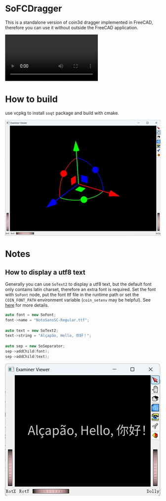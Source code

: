 # SoFCDragger

This is a standalone version of coin3d dragger implemented in FreeCAD, therefore you can use it without outside the FreeCAD application.


![dragger a text](./gizmo-text.mp4)

# How to build

use vcpkg to install `soqt` package and build with cmake.

![example](./soqt-fcdragger.jpg)

# Notes

## How to display a utf8 text

Generally you can use `SoText2` to display a utf8 text, but the default font only contains latin charset, therefore an extra font is required. Set the font with `SoFont` node, put the font ttf file in the runtime path or set the `COIN_FONT_PATH` environment variable (`coin_setenv` may be helpful). See [here](https://www.coin3d.org/coin/classSoFont.html#details) for more details. 

```c++
auto font = new SoFont;
font->name = "NotoSansSC-Regular.ttf";

auto text = new SoText2;
text->string = "Alçapão, Hello, 你好！";

auto sep = new SoSeparator;
sep->addChild(font);
sep->addChild(text);
```

![coin-utf8-text](./coin-utf8-text.jpg)